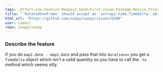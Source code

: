 ```yaml
---
tags: ,Effort-Low,Feature-Request,Good-First-Issue,Package-Novice,Priority-Low,coordinates
title: "`RotatedSunFrame` should accept an `astropy.time.TimeDelta` object as `durations=` input"
html_url: "https://github.com/sunpy/sunpy/issues/6200"
user: Cadair
repo: sunpy/sunpy
---
```


### Describe the feature

If you do `map1.date - map2.date` and pass that into `durations=` you get a `TimeDelta` object which isn't a valid quantity so you have to call the `.to` method which seems silly.
